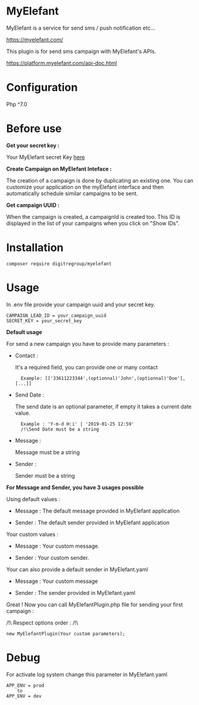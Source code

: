 # MyElefant

MyElefant is a service for send sms / push notification etc...

https://myelefant.com/

This plugin is for send sms campaign with MyElefant's APIs.

https://platform.myelefant.com/api-doc.html

# Configuration

Php ^7.0

# Before use

**Get your secret key :**

Your MyElefant secret Key [here](https://platform.myelefant.com/user/options/)

**Create Campaign on MyElefant Inteface :**

The creation of a campaign is done by duplicating an existing one. You can customize your application on the myElefant interface and then automatically schedule similar campaigns to be sent.

**Get campaign UUID :**

When the campaign is created, a campaignId is created too.
This ID is displayed in the list of your campaigns when you click on "Show IDs".

# Installation

    composer require digitregroup/myelefant

# Usage

In .env file provide your campaign uuid and your secret key.

    CAMPAIGN_LEAD_ID = your_campaign_uuid
    SECRET_KEY = your_secret_key

**Default usage**

For send a new campaign you have to provide many parameters : 

- Contact :

    It's a required field, you can provide one or many contact 
            
        Example: [['33611223344',(optionnal)'John',(optionnal)'Doe'],[...]]

- Send Date :

    The send date is an optional parameter, if empty it takes a current date value.

        Example : 'Y-m-d H:i' | '2019-01-25 12:59'
        /!\Send Date must be a string

- Message :

    Message must be a string

- Sender :

    Sender must be a string


**For Message and Sender, you have 3 usages possible**

Using default values :

- Message : The default message provided in MyElefant application

- Sender : The default sender provided in MyElefant application

Your custom values :

- Message : Your custom message.

- Sender : Your custom sender.

Your can also provide a default sender in MyElefant.yaml

- Message : Your custom message

- Sender : The sender provided in MyElefant.yaml


Great ! Now you can call MyElefantPlugin.php file for sending your first campaign :

/!\ Respect options order : /!\



    new MyElefantPlugin(Your custom parameters);



# Debug

For activate log system change this parameter in MyElefant.yaml

    APP_ENV = prod 
        to
    APP_ENV = dev

